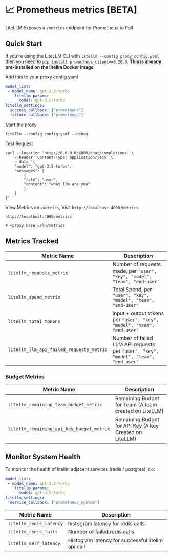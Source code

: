 # 📈 Prometheus metrics [BETA]

LiteLLM Exposes a `/metrics` endpoint for Prometheus to Poll

## Quick Start

If you're using the LiteLLM CLI with `litellm --config proxy_config.yaml` then you need to `pip install prometheus_client==0.20.0`. **This is already pre-installed on the litellm Docker image**

Add this to your proxy config.yaml 
```yaml
model_list:
 - model_name: gpt-3.5-turbo
    litellm_params:
      model: gpt-3.5-turbo
litellm_settings:
  success_callback: ["prometheus"]
  failure_callback: ["prometheus"]
```

Start the proxy
```shell
litellm --config config.yaml --debug
```

Test Request
```shell
curl --location 'http://0.0.0.0:4000/chat/completions' \
    --header 'Content-Type: application/json' \
    --data '{
    "model": "gpt-3.5-turbo",
    "messages": [
        {
        "role": "user",
        "content": "what llm are you"
        }
    ]
}'
```

View Metrics on `/metrics`, Visit `http://localhost:4000/metrics` 
```shell
http://localhost:4000/metrics

# <proxy_base_url>/metrics
```

## Metrics Tracked 


| Metric Name          | Description                          |
|----------------------|--------------------------------------|
| `litellm_requests_metric`             | Number of requests made, per `"user", "key", "model", "team", "end-user"`          |
| `litellm_spend_metric`                | Total Spend, per `"user", "key", "model", "team", "end-user"`                 |
| `litellm_total_tokens`         | input + output tokens per `"user", "key", "model", "team", "end-user"`     |
| `litellm_llm_api_failed_requests_metric`   | Number of failed LLM API requests per `"user", "key", "model", "team", "end-user"`    |

### Budget Metrics
| Metric Name          | Description                          |
|----------------------|--------------------------------------|
| `litellm_remaining_team_budget_metric`             | Remaining Budget for Team (A team created on LiteLLM) |
| `litellm_remaining_api_key_budget_metric`                | Remaining Budget for API Key (A key Created on LiteLLM)|


## Monitor System Health

To monitor the health of litellm adjacent services (redis / postgres), do:

```yaml
model_list:
 - model_name: gpt-3.5-turbo
    litellm_params:
      model: gpt-3.5-turbo
litellm_settings:
  service_callback: ["prometheus_system"]
```

| Metric Name          | Description                          |
|----------------------|--------------------------------------|
| `litellm_redis_latency`         | histogram latency for redis calls     |
| `litellm_redis_fails`         | Number of failed redis calls    |
| `litellm_self_latency`         | Histogram latency for successful litellm api call    |

